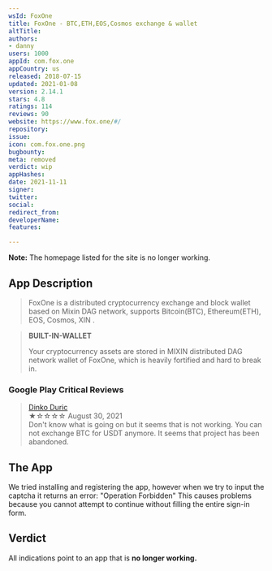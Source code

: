 ```yaml
---
wsId: FoxOne
title: FoxOne - BTC,ETH,EOS,Cosmos exchange & wallet
altTitle: 
authors:
- danny
users: 1000
appId: com.fox.one
appCountry: us
released: 2018-07-15
updated: 2021-01-08
version: 2.14.1
stars: 4.8
ratings: 114
reviews: 90
website: https://www.fox.one/#/
repository: 
issue: 
icon: com.fox.one.png
bugbounty: 
meta: removed
verdict: wip
appHashes: 
date: 2021-11-11
signer: 
twitter: 
social: 
redirect_from: 
developerName: 
features: 

---
```


**Note:** The homepage listed for the site is no longer working.

## App Description

> FoxOne is a distributed cryptocurrency exchange and block wallet based on Mixin DAG network, supports Bitcoin(BTC), Ethereum(ETH), EOS, Cosmos, XIN .

> **BUILT-IN-WALLET**
>
> Your cryptocurrency assets are stored in MIXIN distributed DAG network wallet of FoxOne, which is heavily fortified and hard to break in.

### Google Play Critical Reviews

> [Dinko Duric](https://play.google.com/store/apps/details?id=com.fox.one&reviewId=gp%3AAOqpTOHfsY3dXds_5D63eFekSUY2W6PZsW5FKdCz2AteTZyTrMsMgE9CBHJZWuOajH1hIdKtzDD7-bKwVe7Nww)<br>
  ★☆☆☆☆ August 30, 2021 <br>
       Don't know what is going on but it seems that is not working. You can not exchange BTC for USDT anymore. It seems that project has been abandoned.

## The App

We tried installing and registering the app, however when we try to input the captcha it returns an error: "Operation Forbidden" This causes problems because you cannot attempt to continue without filling the entire sign-in form.

## Verdict

All indications point to an app that is **no longer working.**
